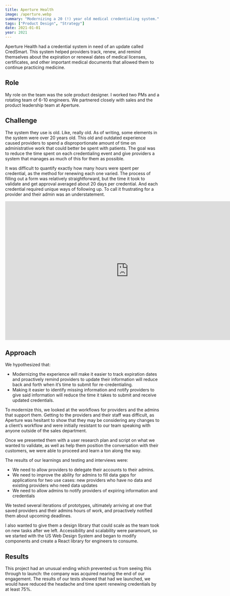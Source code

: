 ```yaml
---
title: Aperture Health
image: /aperture.webp
summary: "Modernizing a 20 (!) year old medical credentialing system."
tags: ["Product Design", "Strategy"]
date: 2021-01-01
year: 2021
---
```


Aperture Health had a credential system in need of an update called CredSmart. This system helped providers track, renew, and remind themselves about the expiration or renewal dates of medical licenses, certificates, and other important medical documents that allowed them to continue practicing medicine.

## Role
My role on the team was the sole product designer. I worked two PMs and a rotating team of 6-10 engineers. We partnered closely with sales and the product leadership team at Aperture.


## Challenge
The system they use is old. Like, really old. As of writing, some elements in the system were over 20 years old. This old and outdated experience caused providers to spend a disproportionate amount of time on administrative work that could better be spent with patients. The goal was to reduce the time spent on each credentialing event and give providers a system that manages as much of this for them as possible.

It was difficult to quantify exactly how many hours were spent per credential, as the method for renewing each one varied. The process of filling out a form was relatively straightforward, but the time it took to validate and get approval averaged about 20 days per credential. And each credential required unique ways of following up. To call it frustrating for a provider and their admin was an understatement.


<iframe style="border: 1px solid rgba(0, 0, 0, 0.1);" width="800" height="450" src="https://www.figma.com/embed?embed_host=share&url=https%3A%2F%2Fwww.figma.com%2Fproto%2F1IFNLnZ7srjlc5PKpu3Pyk%2FProvider-Portal%3Fpage-id%3D212%253A0%26type%3Ddesign%26node-id%3D529-12230%26viewport%3D1227%252C157%252C0.07%26t%3DfmW8mt8dIU92lMpj-1%26scaling%3Dscale-down%26mode%3Ddesign" allowfullscreen></iframe>

## Approach

We hypothesized that:

- Modernizing the experience will make it easier to track expiration dates and proactively remind providers to update their information will reduce back and forth when it’s time to submit for re-credentialing.
- Making it easier to identify missing information and notify providers to give said information will reduce the time it takes to submit and receive updated credentials.

To modernize this, we looked at the workflows for providers and the admins that support them. Getting to the providers and their staff was difficult, as Aperture was hesitant to show that they may be considering any changes to a client’s workflow and were initially resistant to our team speaking with anyone outside of the sales department.

Once we presented them with a user research plan and script on what we wanted to validate, as well as help them position the conversation with their customers, we were able to proceed and learn a ton along the way.

The results of our learnings and testing and interviews were:

- We need to allow providers to delegate their accounts to their admins.
- We need to improve the ability for admins to fill data gaps for applications for two use cases: new providers who have no data and existing providers who need data updates
- We need to allow admins to notify providers of expiring information and credentials

We tested several iterations of prototypes, ultimately arriving at one that saved providers and their admins hours of work, and proactively notified them about upcoming deadlines.

I also wanted to give them a design library that could scale as the team took on new tasks after we left. Accessibility and scalability were paramount, so we started with the US Web Design System and began to modify components and create a React library for engineers to consume.

## Results

This project had an unusual ending which prevented us from seeing this through to launch: the company was acquired nearing the end of our engagement. The results of our tests showed that had we launched, we would have reduced the headache and time spent renewing credentials by at least 75%.